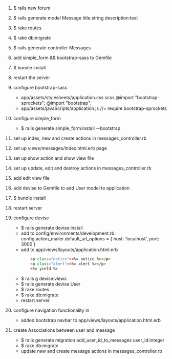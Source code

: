 1. $ rails new forum

2. $ rails generate model Message title:string description:text

3. $ rake routes

4. $ rake db:migrate

5. $ rails generate controller Messages

6. add simple_form && bootstrap-sass to Gemfile

7. $ bundle install

8. restart the server

9. configure bootstrap-sass
    - app/assets/stylesheets/application.css.scss
        @import "bootstrap-sprockets";
        @import "bootstrap";
    - app/assets/javaScripts/application.js
        //= require bootstrap-sprockets

10. configure simple_form
    - $ rails generate simple_form:install --bootstrap

11. set up index, new and create actions in messages_controller.rb

12. set up views/messages/index.html.erb page

13. set up show action and show view file

14. set up update, edit and destroy actions in messages_controller.rb

15. add edit view file

16. add devise to Gemfile to add User model to application

17. $ bundle install

18. restart server

19. configure devise
    - $ rails generate devise:install
    - add to config/environments/development.rb:
       config.action_mailer.default_url_options = { host: 'localhost', port: 3000 }
    - add to app/views/layouts/application.html.erb
        ```html
            <p class="notice"><%= notice %></p>
            <p class="alert"><%= alert %></p>
            <%= yield %>
        ```    
    - $ rails g devise:views
    - $ rails generate devise User
    - $ rake routes
    - $ rake db:migrate
    - restart server

20. configure navigation functionality in
    - added bootstrap navbar to app/views/layouts/application.html.erb

21. create Associations between user and message
    - $ rails generate migration add_user_id_to_messages user_id:integer
    - $ rake db:migrate
    - update new and create message actions in messages_controller.rb
